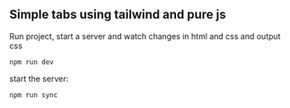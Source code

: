 ## Simple tabs using tailwind and pure js


Run project, start a server and watch changes in html and css and output css
```
npm run dev
```

start the server:
```
npm run sync
```